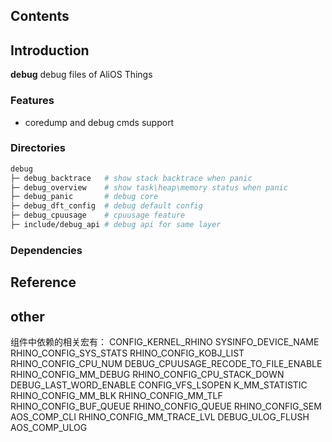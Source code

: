 ## Contents

## Introduction
**debug** debug files of AliOS Things

### Features
- coredump and debug cmds support

### Directories

```sh
debug
├─ debug_backtrace   # show stack backtrace when panic
├─ debug_overview    # show task\heap\memory status when panic
├─ debug_panic       # debug core
├─ debug_dft_config  # debug default config
├─ debug_cpuusage    # cpuusage feature
├─ include/debug_api # debug api for same layer
```
### Dependencies

## Reference

## other

组件中依赖的相关宏有：
CONFIG_KERNEL_RHINO
SYSINFO_DEVICE_NAME
RHINO_CONFIG_SYS_STATS
RHINO_CONFIG_KOBJ_LIST
RHINO_CONFIG_CPU_NUM
DEBUG_CPUUSAGE_RECODE_TO_FILE_ENABLE
RHINO_CONFIG_MM_DEBUG
RHINO_CONFIG_CPU_STACK_DOWN
DEBUG_LAST_WORD_ENABLE
CONFIG_VFS_LSOPEN
K_MM_STATISTIC
RHINO_CONFIG_MM_BLK
RHINO_CONFIG_MM_TLF
RHINO_CONFIG_BUF_QUEUE
RHINO_CONFIG_QUEUE
RHINO_CONFIG_SEM
AOS_COMP_CLI
RHINO_CONFIG_MM_TRACE_LVL
DEBUG_ULOG_FLUSH
AOS_COMP_ULOG

